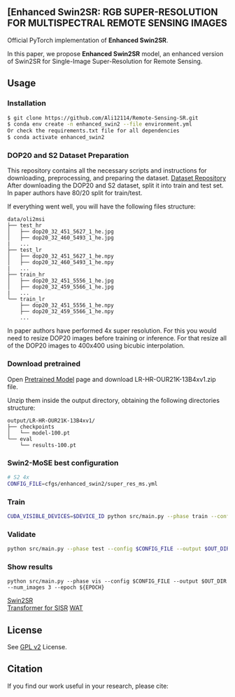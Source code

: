 ## [Enhanced Swin2SR: RGB SUPER-RESOLUTION FOR MULTISPECTRAL REMOTE SENSING IMAGES

Official PyTorch implementation of **Enhanced Swin2SR**.

In this paper, we propose **Enhanced Swin2SR** model, an enhanced version of Swin2SR for
Single-Image Super-Resolution for Remote Sensing.

## Usage

### Installation

```bash
$ git clone https://github.com/Ali12114/Remote-Sensing-SR.git
$ conda env create -n enhanced_swin2 --file environment.yml
Or check the requirements.txt file for all dependencies
$ conda activate enhanced_swin2
```

### DOP20 and S2 Dataset Preparation

This repository contains all the necessary scripts and instructions for downloading, preprocessing, and preparing the dataset. [Dataset Repository](https://github.com/fabianstahl/SR_Double_Dataset)
After downloading the DOP20 and S2 dataset, split it into train and test set. In paper authors have 80/20 split for train/test.

If everything went well, you will have the following files structure:

```
data/oli2msi
├── test_hr
│   ├── dop20_32_451_5627_1_he.jpg
│   ├── dop20_32_460_5493_1_he.jpg
|   ...
├── test_lr
│   ├── dop20_32_451_5627_1_he.npy
│   ├── dop20_32_460_5493_1_he.npy
|   ...
├── train_hr
│   ├── dop20_32_451_5556_1_he.jpg
│   ├── dop20_32_459_5566_1_he.jpg
|   ...
└── train_lr
    ├── dop20_32_451_5556_1_he.npy
    ├── dop20_32_459_5566_1_he.npy
    ...
```

In paper authors have performed 4x super resolution. For this you would need to resize DOP20 images before training or inference. For that resize all of the DOP20 images to 400x400 using bicubic interpolation.

### Download pretrained

Open
[Pretrained Model](https://drive.google.com/file/d/1CLGX83VMxGHINp__08E1kWVXGd6K3WDi/view?usp=sharing)
page and download LR-HR-OUR21K-13B4xv1.zip file.

Unzip them inside the output directory, obtaining the following directories
structure:


```
output/LR-HR-OUR21K-13B4xv1/
├── checkpoints
│   └── model-100.pt
└── eval
    └── results-100.pt
```

### Swin2-MoSE best configuration

```bash
# S2 4x
CONFIG_FILE=cfgs/enhanced_swin2/super_res_ms.yml
```

### Train

```bash
CUDA_VISIBLE_DEVICES=$DEVICE_ID python src/main.py --phase train --config $CONFIG_FILE --output $OUT_DIR --epochs ${EPOCH} --epoch -1
```

### Validate

```bash
python src/main.py --phase test --config $CONFIG_FILE --output $OUT_DIR --batch_size 32 --epoch ${EPOCH}
```

### Show results

```
python src/main.py --phase vis --config $CONFIG_FILE --output $OUT_DIR --num_images 3 --epoch ${EPOCH}
```

[Swin2SR](https://link.springer.com/chapter/10.1007/978-3-031-25063-7_42)  
[Transformer for SISR](https://github.com/luissen/ESRT)
[WAT](https://github.com/mandalinadagi/Wavelettention)

## License

See [GPL v2](./LICENSE) License.

## Citation

If you find our work useful in your research, please cite:

```

```
